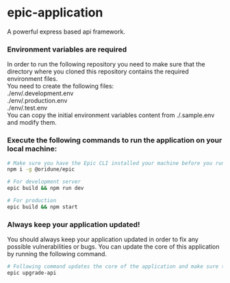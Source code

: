 # epic-application

A powerful express based api framework.

### Environment variables are required

In order to run the following repository you need to make sure that the directory where you cloned this repository contains the required environment files.\
You need to create the following files:\
./env/.development.env\
./env/.production.env\
./env/.test.env\
You can copy the initial environment variables content from ./.sample.env and modify them.

### Execute the following commands to run the application on your local machine:

```sh
# Make sure you have the Epic CLI installed your machine before you run the app or Install the CLI with the following command.
npm i -g @oridune/epic

# For development server
epic build && npm run dev

# For production
epic build && npm start
```

### Always keep your application updated!

You should always keep your application updated in order to fix any possible vulnerabilities or bugs. You can update the core of this application by running the following command.

```sh
# Following command updates the core of the application and make sure that the application has the lastest security patches.
epic upgrade-api
```
